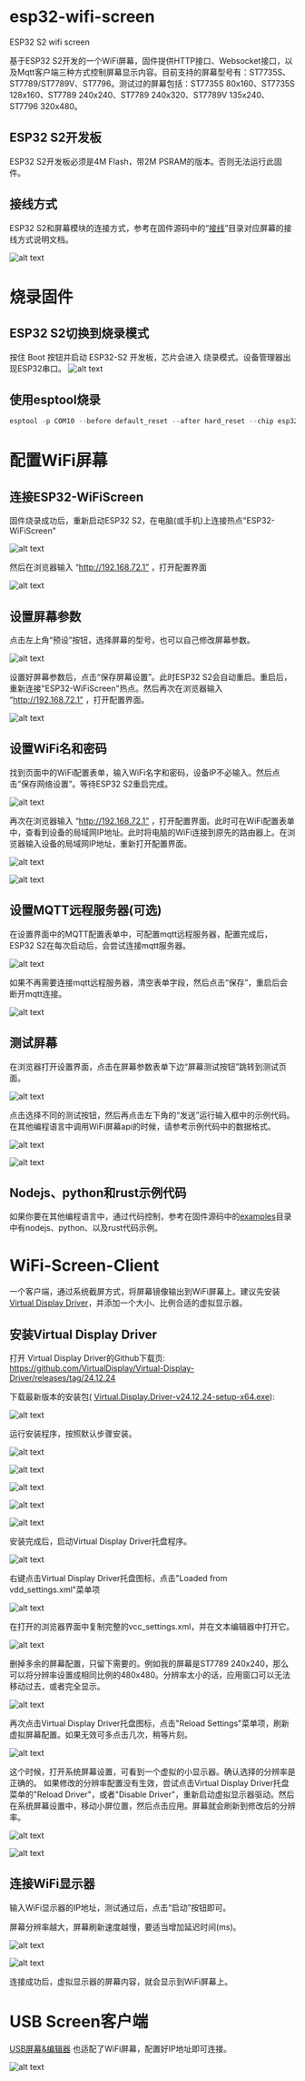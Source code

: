 # esp32-wifi-screen
 ESP32 S2 wifi screen
 
 基于ESP32 S2开发的一个WiFi屏幕，固件提供HTTP接口、Websocket接口，以及Mqtt客户端三种方式控制屏幕显示内容。目前支持的屏幕型号有：ST7735S、ST7789/ST7789V、ST7796。测试过的屏幕包括：ST7735S 80x160、ST7735S 128x160、ST7789 240x240、ST7789 240x320、ST7789V 135x240、ST7796 320x480。

 ## ESP32 S2开发板

 ESP32 S2开发板必须是4M Flash，带2M PSRAM的版本。否则无法运行此固件。

 ## 接线方式

ESP32 S2和屏幕模块的连接方式，参考在固件源码中的“[接线](https://github.com/planet0104/esp32-wifi-screen/tree/main/scr/%E6%8E%A5%E7%BA%BF)”目录对应屏幕的接线方式说明文档。

![alt text](./images/connect.jpg)

# 烧录固件

## ESP32 S2切换到烧录模式
按住 Boot 按钮并启动 ESP32-S2 开发板，芯片会进入 烧录模式。设备管理器出现ESP32串口。
![alt text](./images/esp32s2boot.jpg)

## 使用esptool烧录
```powershell
esptool -p COM10 --before default_reset --after hard_reset --chip esp32s2 write_flash --flash_mode dio --flash_size detect 0x10000 esp32-wifi-screen.bin
```

# 配置WiFi屏幕

## 连接ESP32-WiFiScreen
固件烧录成功后，重新启动ESP32 S2，在电脑(或手机)上连接热点"ESP32-WiFiScreen"

![alt text](./images/setup0.jpg)

然后在浏览器输入 “http://192.168.72.1” ，打开配置界面

![alt text](./images/setup1.jpg)

## 设置屏幕参数

点击左上角“预设”按钮，选择屏幕的型号，也可以自己修改屏幕参数。

![alt text](./images/setup2.jpg)

设置好屏幕参数后，点击“保存屏幕设置”。此时ESP32 S2会自动重启。重启后，重新连接"ESP32-WiFiScreen"热点。然后再次在浏览器输入 “http://192.168.72.1” ，打开配置界面。

![alt text](./images/setup3.jpg)

## 设置WiFi名和密码

找到页面中的WiFi配置表单，输入WiFi名字和密码，设备IP不必输入。然后点击“保存网络设置”。等待ESP32 S2重启完成。

![alt text](./images/setup4.jpg)

再次在浏览器输入 “http://192.168.72.1” ，打开配置界面。此时可在WiFi配置表单中，查看到设备的局域网IP地址。此时将电脑的WiFi连接到原先的路由器上。在浏览器输入设备的局域网IP地址，重新打开配置界面。

![alt text](./images/setup5.jpg)

![alt text](./images/setup6.jpg)

## 设置MQTT远程服务器(可选)

在设置界面中的MQTT配置表单中，可配置mqtt远程服务器，配置完成后，ESP32 S2在每次启动后，会尝试连接mqtt服务器。

![alt text](./images/setup7.jpg)

如果不再需要连接mqtt远程服务器，清空表单字段，然后点击“保存”，重启后会断开mqtt连接。

![alt text](./images/setup8.jpg)

## 测试屏幕

在浏览器打开设置界面，点击在屏幕参数表单下边“屏幕测试按钮”跳转到测试页面。

![alt text](./images/setup9.jpg)

点击选择不同的测试按钮，然后再点击左下角的“发送”运行输入框中的示例代码。在其他编程语言中调用WiFi屏幕api的时候，请参考示例代码中的数据格式。

![alt text](./images/setup10.jpg)

![alt text](./images/setup11.jpg)

## Nodejs、python和rust示例代码

如果你要在其他编程语言中，通过代码控制，参考在固件源码中的[examples](https://github.com/planet0104/esp32-wifi-screen/tree/main/scr/examples)目录中有nodejs、python、以及rust代码示例。

# WiFi-Screen-Client

一个客户端，通过系统截屏方式，将屏幕镜像输出到WiFi屏幕上。建议先安装[Virtual Display Driver](https://github.com/VirtualDisplay/Virtual-Display-Driver)，并添加一个大小、比例合适的虚拟显示器。

## 安装Virtual Display Driver

打开 Virtual Display Driver的Github下载页:
https://github.com/VirtualDisplay/Virtual-Display-Driver/releases/tag/24.12.24

下载最新版本的安装包( [Virtual.Display.Driver-v24.12.24-setup-x64.exe](https://github.com/VirtualDisplay/Virtual-Display-Driver/releases/download/24.12.24/Virtual.Display.Driver-v24.12.24-setup-x64.exe)):

![alt text](./images/vdd0.jpg)

运行安装程序，按照默认步骤安装。

![alt text](./images/vdd1.jpg)

![alt text](./images/vdd2.jpg)

![alt text](./images/vdd3.jpg)

![alt text](./images/vdd4.jpg)

![alt text](./images/vdd5.jpg)

安装完成后，启动Virtual Display Driver托盘程序。

![alt text](./images/vdd6.jpg)

右键点击Virtual Display Driver托盘图标，点击"Loaded from vdd_settings.xml"菜单项

![alt text](./images/vdd7.jpg)

在打开的浏览器界面中复制完整的vcc_settings.xml，并在文本编辑器中打开它。

![alt text](./images/vdd8.jpg)

删掉多余的屏幕配置，只留下需要的。例如我的屏幕是ST7789 240x240，那么可以将分辨率设置成相同比例的480x480。分辨率太小的话，应用窗口可以无法移动过去，或者完全显示。

![alt text](./images/vdd9.jpg)

再次点击Virtual Display Driver托盘图标，点击"Reload Settings"菜单项，刷新虚拟屏幕配置。如果无效可多点击几次，稍等片刻。

![alt text](./images/vdd10.jpg)

这个时候，打开系统屏幕设置，可看到一个虚拟的小显示器。确认选择的分辨率是正确的。
如果修改的分辨率配置没有生效，尝试点击Virtual Display Driver托盘菜单的"Reload Driver"，或者"Disable Driver"，重新启动虚拟显示器驱动。然后在系统屏幕设置中，移动小屏位置，然后点击应用。屏幕就会刷新到修改后的分辨率。

![alt text](./images/vdd11.jpg)

![alt text](./images/vdd12.jpg)

## 连接WiFi显示器

输入WiFi显示器的IP地址，测试通过后，点击“启动”按钮即可。

屏幕分辨率越大，屏幕刷新速度越慢，要适当增加延迟时间(ms)。

![alt text](./images/client0.jpg)

![alt text](./images/client.jpg)

连接成功后，虚拟显示器的屏幕内容，就会显示到WiFi屏幕上。

# USB Screen客户端

[USB屏幕&编辑器](https://github.com/planet0104/USB-Screen) 也适配了WiFi屏幕，配置好IP地址即可连接。

![alt text](./images/editor1.jpg)